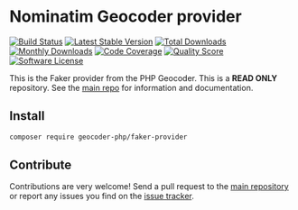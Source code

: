 # Nominatim Geocoder provider
[![Build Status](https://img.shields.io/github/actions/workflow/status/geocoder-php/Geocoder/provider.yml?style=flat-square)](https://github.com/geocoder-php/faker-provider/actions)
[![Latest Stable Version](https://img.shields.io/packagist/v/geocoder-php/faker-provider?style=flat-square)](https://packagist.org/packages/geocoder-php/faker-provider)
[![Total Downloads](https://img.shields.io/packagist/dt/geocoder-php/faker-provider?style=flat-square)](https://packagist.org/packages/geocoder-php/faker-provider)
[![Monthly Downloads](https://img.shields.io/packagist/dm/geocoder-php/faker-provider?style=flat-square)](https://packagist.org/packages/geocoder-php/faker-provider)
[![Code Coverage](https://img.shields.io/scrutinizer/coverage/g/geocoder-php/faker-provider.svg?style=flat-square)](https://scrutinizer-ci.com/g/geocoder-php/faker-provider)
[![Quality Score](https://img.shields.io/scrutinizer/g/geocoder-php/faker-provider.svg?style=flat-square)](https://scrutinizer-ci.com/g/geocoder-php/faker-provider)
[![Software License](https://img.shields.io/badge/license-MIT-brightgreen.svg?style=flat-square)](LICENSE)

This is the Faker provider from the PHP Geocoder. This is a **READ ONLY** repository. See the
[main repo](https://github.com/geocoder-php/Geocoder) for information and documentation.

## Install

```bash
composer require geocoder-php/faker-provider
```

## Contribute

Contributions are very welcome! Send a pull request to the [main repository](https://github.com/geocoder-php/Geocoder) or
report any issues you find on the [issue tracker](https://github.com/geocoder-php/Geocoder/issues).
